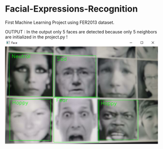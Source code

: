 # Facial-Expressions-Recognition
First Machine Learning Project using FER2013 dataset.

OUTPUT :
    In the output only 5 faces are detected because only 5 neighbors are initialized in the project.py !
![Alt text](output.png)
